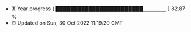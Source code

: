- ⏳ Year progress { ████████████████████████▁▁▁▁▁▁ } 82.87 %
- ⏰ Updated on Sun, 30 Oct 2022 11:19:20 GMT


